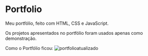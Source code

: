 # Portfolio 
 Meu portfólio, feito com HTML, CSS e JavaScript.
    
 Os projetos apresentados no portfólio foram usados apenas como demonstração.
 
Como o Portfólio ficou:
![portfolioatualizado](https://github.com/EduardaSantosDiniz/Portfolio/assets/141766958/62c53db8-911b-48a2-a5a4-11b8766dfbc3)







